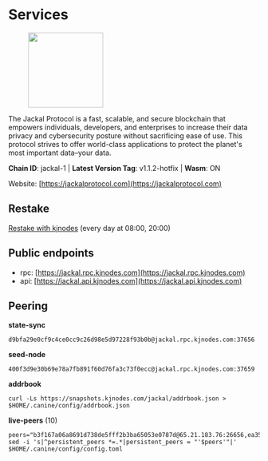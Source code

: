 # Services

<figure><img src="https://raw.githubusercontent.com/kj89/testnet_manuals/main/pingpub/logos/jackal.png" width="150" alt=""><figcaption></figcaption></figure>

The Jackal Protocol is a fast, scalable, and secure blockchain that empowers  individuals, developers, and enterprises to increase their data privacy and  cybersecurity posture without sacrificing ease of use. This protocol strives  to offer world-class applications to protect the planet's most important data–your data.

**Chain ID**: jackal-1 | **Latest Version Tag**: v1.1.2-hotfix | **Wasm**: ON

Website: [https://jackalprotocol.com](https://jackalprotocol.com)

## Restake

[Restake with kjnodes](https://restake.app/jackal/jklvaloper1tr3wm3mdkz0tda6t7vavqnn7fe2g4un0f67xmt) (every day at 08:00, 20:00)
## Public endpoints

* rpc: [https://jackal.rpc.kjnodes.com](https://jackal.rpc.kjnodes.com)
* api: [https://jackal.api.kjnodes.com](https://jackal.api.kjnodes.com)

## Peering

**state-sync**

```
d9bfa29e0cf9c4ce0cc9c26d98e5d97228f93b0b@jackal.rpc.kjnodes.com:37656
```

**seed-node**

```
400f3d9e30b69e78a7fb891f60d76fa3c73f0ecc@jackal.rpc.kjnodes.com:37659
```

**addrbook**
```
curl -Ls https://snapshots.kjnodes.com/jackal/addrbook.json > $HOME/.canine/config/addrbook.json
```

**live-peers** (10)
```
peers="b3f167a06a8691d738de5fff2b3ba65053e0787d@65.21.183.76:26656,ea35106e43dcec1e5c66319272da48df3dce7723@57.128.144.233:26656,e08efc0b0e15e4d8eacf0f4ed5e52f6e9bdc312d@144.76.97.251:36156,d9bfa29e0cf9c4ce0cc9c26d98e5d97228f93b0b@65.109.88.38:37656,0faa7f1099de2e02deebe09fcb52863056333265@144.202.72.17:26616,01ab8944f1d486f8b3682a457a020dd7c386cc16@185.215.166.126:26656,399068f8371dce4ae5d7cd7da2c965e765e68f4b@65.108.238.102:17556,dbbd1e102b9d0cde827cd272205fa3a2886a6b2c@5.9.147.22:21656,1f30e644ddd8edf310cbd9be4ac07b604eed581e@66.85.143.242:26676,0985977a794b298e7ef990fe344d572c60c453b1@172.105.72.158:26656"
sed -i 's|^persistent_peers *=.*|persistent_peers = "'$peers'"|' $HOME/.canine/config/config.toml
```
